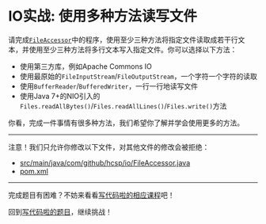 # IO实战: 使用多种方法读写文件

请完成[`FileAccessor`](https://github.com/hcsp/read-write-files/blob/master/src/main/java/com/github/hcsp/io/FileAccessor.java)中的程序，使用至少三种方法将指定文件读取成若干行文本，并使用至少三种方法将多行文本写入指定文件。你可以选择以下方法：

- 使用第三方库，例如Apache Commons IO
- 使用最原始的`FileInputStream`/`FileOutputStream`，一个字符一个字符的读取
- 使用`BufferReader`/`BufferedWriter`，一行一行地读写文件
- 使用Java 7+的NIO引入的`Files.readAllBytes()`/`Files.readAllLines()`/`Files.write()`方法

你看，完成一件事情有很多种方法，我们希望你了解并学会使用更多的方法。

-----
注意！我们只允许你修改以下文件，对其他文件的修改会被拒绝：
- [src/main/java/com/github/hcsp/io/FileAccessor.java](https://github.com/hcsp/read-write-files/blob/master/src/main/java/com/github/hcsp/io/FileAccessor.java)
- [pom.xml](https://github.com/hcsp/read-write-files/blob/master/pom.xml)
-----


完成题目有困难？不妨来看看[写代码啦的相应课程](https://xiedaimala.com/tasks/661cd7ab-7fea-47d0-8e11-555d6fca751d)吧！

回到[写代码啦的题目](https://xiedaimala.com/tasks/661cd7ab-7fea-47d0-8e11-555d6fca751d/quizzes/6c87ef57-7f06-4af2-9112-86dd27ff099d)，继续挑战！
